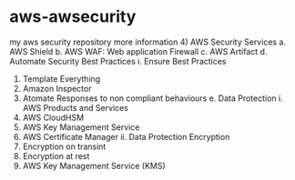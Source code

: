 # aws-awsecurity
my aws security repository
more information
4) AWS Security Services
a. AWS Shield
b. AWS WAF: Web application Firewall
c. AWS Artifact
d. Automate Security Best Practices
i. Ensure Best Practices
1) Template Everything
2) Amazon Inspector
3) Atomate Responses to non compliant behaviours
e. Data Protection
i. AWS Products and Services
1) AWS CloudHSM
2) AWS Key Management Service
3) AWS Certificate Manager
ii. Data Protection Encryption
1) Encryption on transint
2) Encryption at rest
3) AWS Key Management Service (KMS)

